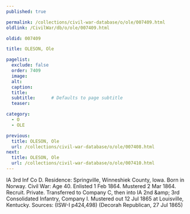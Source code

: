 ```yaml
---
published: true

permalink: /collections/civil-war-database/o/ole/007409.html
oldlink: /CivilWar/db/o/ole/007409.html

oldid: 007409

title: OLESON, Ole

pagelist:
  exclude: false
  order: 7409
  image: 
  alt:
  caption:
  title:
  subtitle:      # Defaults to page subtitle
  teaser:

category: 
  - O 
  - OLE

previous:
  title: OLESON, Ole
  url: /collections/civil-war-database/o/ole/007408.html  
next:
  title: OLESON, Ole
  url: /collections/civil-war-database/o/ole/007410.html   
---
```

IA 3rd Inf Co D. Residence: Springville, Winneshiek County, Iowa. Born in Norway. Civil War: Age 40. Enlisted 1 Feb 1864. Mustered 2 Mar 1864. Recruit. Private. Transferred to Company C, then into IA 2nd &amp;amp; 3rd Consolidated Infantry, Company I. Mustered out 12 Jul 1865 at Louisville, Kentucky. Sources: (ISW-I p424,498) (Decorah Republican, 27 Jul 1865)